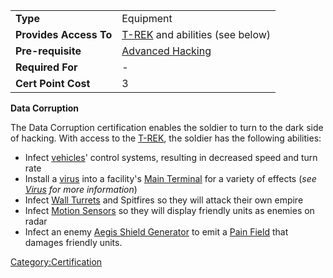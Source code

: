 |                        |                                                       |
| ---------------------- | ----------------------------------------------------- |
| **Type**               | Equipment                                             |
| **Provides Access To** | [T-REK](T.$1.md "wikilink") and abilities (see below) |
| **Pre-requisite**      | [Advanced Hacking](Advanced_Hacking.md "wikilink")    |
| **Required For**       | \-                                                    |
| **Cert Point Cost**    | 3                                                     |

**Data Corruption**

The Data Corruption certification enables the soldier to turn to the
dark side of hacking. With access to the [T-REK](T.$1.md "wikilink"), the
soldier has the following abilities:

- Infect [vehicles](vehicle.md "wikilink")' control systems, resulting in
  decreased speed and turn rate
- Install a [virus](virus.md "wikilink") into a facility's [Main
  Terminal](Main_Terminal.md "wikilink") for a variety of effects (<i>see
  [Virus](Virus.md "wikilink") for more information</i>)
- Infect [Wall Turrets](Wall_Turret.md "wikilink") and Spitfires so they
  will attack their own empire
- Infect [Motion Sensors](ACE.md#Motion_Sensor "wikilink") so they will
  display friendly units as enemies on radar
- Infect an enemy [Aegis Shield
  Generator](Aegis_Shield_Generator.md "wikilink") to emit a [Pain
  Field](Pain_Field.md "wikilink") that damages friendly units.

[Category:Certification](Category:Certification.md "wikilink")
